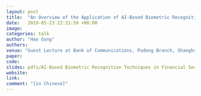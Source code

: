 ```yaml
---
layout: post
title:  "An Overview of the Application of AI-Based Biometric Recognition Techniques in Financial Security"
date:   2019-05-23 22:21:59 +00:00
image: 
categories: talk
author: "Hao Gong"
authors: 
venue: "Guest Lecture at Bank of Communications, Pudong Branch, Shanghai"
paper: 
code:
slides: pdfs/AI-Based Biometric Recognition Techniques in Financial Security.pdf
website:
link: 
comment: "[in Chinese]"
---
```


